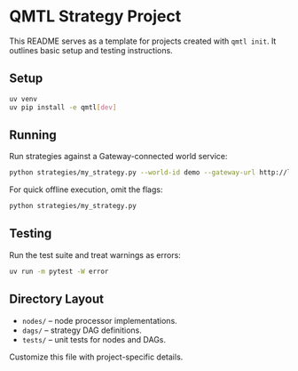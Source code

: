 # QMTL Strategy Project

This README serves as a template for projects created with `qmtl init`.
It outlines basic setup and testing instructions.

## Setup

```bash
uv venv
uv pip install -e qmtl[dev]
```

## Running

Run strategies against a Gateway-connected world service:

```bash
python strategies/my_strategy.py --world-id demo --gateway-url http://localhost:8000
```

For quick offline execution, omit the flags:

```bash
python strategies/my_strategy.py
```

## Testing

Run the test suite and treat warnings as errors:

```bash
uv run -m pytest -W error
```

## Directory Layout

- `nodes/` – node processor implementations.
- `dags/` – strategy DAG definitions.
- `tests/` – unit tests for nodes and DAGs.

Customize this file with project-specific details.
